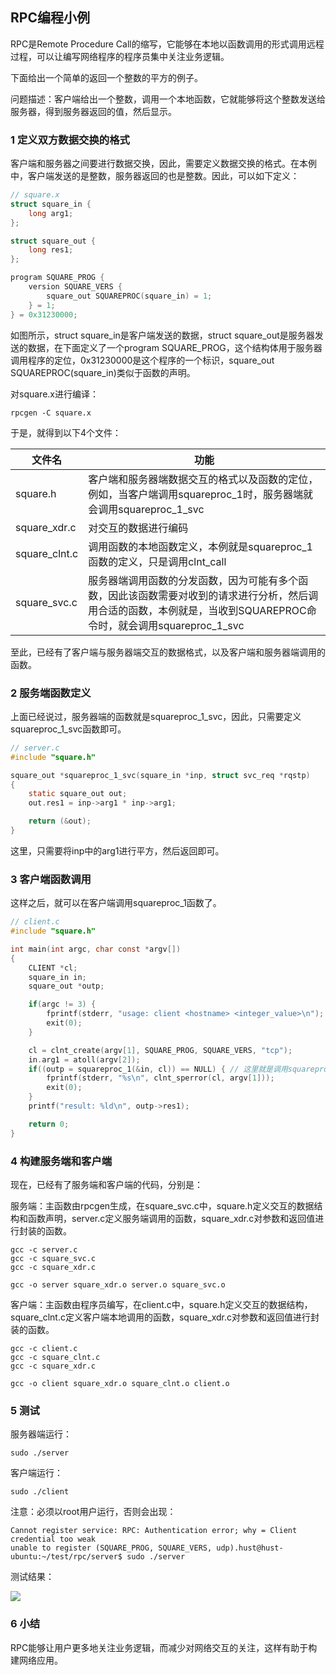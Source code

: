 ## RPC编程小例

RPC是Remote Procedure Call的缩写，它能够在本地以函数调用的形式调用远程过程，可以让编写网络程序的程序员集中关注业务逻辑。

下面给出一个简单的返回一个整数的平方的例子。

问题描述：客户端给出一个整数，调用一个本地函数，它就能够将这个整数发送给服务器，得到服务器返回的值，然后显示。

### 1 定义双方数据交换的格式

客户端和服务器之间要进行数据交换，因此，需要定义数据交换的格式。在本例中，客户端发送的是整数，服务器返回的也是整数。因此，可以如下定义：

``` C
// square.x
struct square_in {
	long arg1;
};

struct square_out {
	long res1;
};

program SQUARE_PROG {
	version SQUARE_VERS {
		square_out SQUAREPROC(square_in) = 1;
	} = 1;
} = 0x31230000;
```

如图所示，struct square_in是客户端发送的数据，struct square_out是服务器发送的数据，在下面定义了一个program SQUARE_PROG，这个结构体用于服务器调用程序的定位，0x31230000是这个程序的一个标识，square_out SQUAREPROC(square_in)类似于函数的声明。

对square.x进行编译：
```
rpcgen -C square.x
```

于是，就得到以下4个文件：


| 文件名        | 功能 |
| ------------- | ---- |
| square.h      | 客户端和服务器端数据交互的格式以及函数的定位，例如，当客户端调用squareproc_1时，服务器端就会调用squareproc_1_svc |
| square_xdr.c  | 对交互的数据进行编码 |
| square_clnt.c | 调用函数的本地函数定义，本例就是squareproc_1函数的定义，只是调用clnt_call |
| square_svc.c  | 服务器端调用函数的分发函数，因为可能有多个函数，因此该函数需要对收到的请求进行分析，然后调用合适的函数，本例就是，当收到SQUAREPROC命令时，就会调用squareproc_1_svc |

至此，已经有了客户端与服务器端交互的数据格式，以及客户端和服务器端调用的函数。

### 2 服务端函数定义

上面已经说过，服务器端的函数就是squareproc_1_svc，因此，只需要定义squareproc_1_svc函数即可。

``` C
// server.c
#include "square.h"

square_out *squareproc_1_svc(square_in *inp, struct svc_req *rqstp)
{
	static square_out out;
	out.res1 = inp->arg1 * inp->arg1;

	return (&out);
}
```

这里，只需要将inp中的arg1进行平方，然后返回即可。

### 3 客户端函数调用

这样之后，就可以在客户端调用squareproc_1函数了。

``` C
// client.c
#include "square.h"

int main(int argc, char const *argv[])
{
	CLIENT *cl;
	square_in in;
	square_out *outp;

	if(argc != 3) {
		fprintf(stderr, "usage: client <hostname> <integer_value>\n");
		exit(0);
	}

	cl = clnt_create(argv[1], SQUARE_PROG, SQUARE_VERS, "tcp");
	in.arg1 = atoll(argv[2]);
	if((outp = squareproc_1(&in, cl)) == NULL) { // 这里就是调用squareproc_1
		fprintf(stderr, "%s\n", clnt_sperror(cl, argv[1]));
		exit(0);
	}
	printf("result: %ld\n", outp->res1);

	return 0;
}
```

### 4 构建服务端和客户端

现在，已经有了服务端和客户端的代码，分别是：

服务端：主函数由rpcgen生成，在square_svc.c中，square.h定义交互的数据结构和函数声明，server.c定义服务端调用的函数，square_xdr.c对参数和返回值进行封装的函数。

```
gcc -c server.c
gcc -c square_svc.c
gcc -c square_xdr.c

gcc -o server square_xdr.o server.o square_svc.o
```

客户端：主函数由程序员编写，在client.c中，square.h定义交互的数据结构，square_clnt.c定义客户端本地调用的函数，square_xdr.c对参数和返回值进行封装的函数。

```
gcc -c client.c
gcc -c square_clnt.c
gcc -c square_xdr.c

gcc -o client square_xdr.o square_clnt.o client.o
```

### 5 测试

服务器端运行：

```
sudo ./server
```

客户端运行：

```
sudo ./client
```

注意：必须以root用户运行，否则会出现：

```
Cannot register service: RPC: Authentication error; why = Client credential too weak
unable to register (SQUARE_PROG, SQUARE_VERS, udp).hust@hust-ubuntu:~/test/rpc/server$ sudo ./server
```

测试结果：

![](https://github.com/luofengmacheng/algorithms/blob/master/myalgo/pics/pic1.png)

### 6 小结

RPC能够让用户更多地关注业务逻辑，而减少对网络交互的关注，这样有助于构建网络应用。
